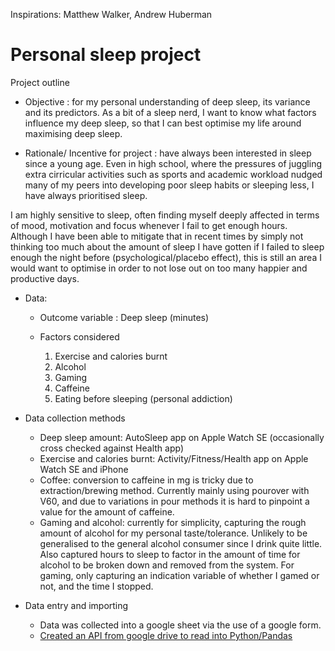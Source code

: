 Inspirations: Matthew Walker, Andrew Huberman

# Personal sleep project 

Project outline

* Objective : for my personal understanding of deep sleep, its variance and its predictors. As a bit of a sleep nerd, I want to know what factors influence my deep sleep, so that I can best optimise my life around maximising deep sleep. 

* Rationale/ Incentive for project : have always been interested in sleep since a young age. Even in high school, where the pressures of juggling extra cirricular activities such as sports and academic workload nudged many of my peers into developing poor sleep habits or sleeping less, I have always prioritised sleep. 

I am highly sensitive to sleep, often finding myself deeply affected in terms of mood, motivation and focus whenever I fail to get enough hours. Although I have been able to mitigate that in recent times by simply not thinking too much about the amount of sleep I have gotten if I failed to sleep enough the night before (psychological/placebo effect), this is still an area I would want to optimise in order to not lose out on too many happier and productive days. 

* Data: 

    * Outcome variable : Deep sleep (minutes)

    * Factors considered 
        1. Exercise and calories burnt 
        2. Alcohol
        3. Gaming 
        4. Caffeine
        5. Eating before sleeping (personal addiction)

* Data collection methods 
    * Deep sleep amount: AutoSleep app on Apple Watch SE (occasionally cross checked against Health app)
    * Exercise and calories burnt: Activity/Fitness/Health app on Apple Watch SE and iPhone 
    * Coffee: conversion to caffeine in mg is tricky due to extraction/brewing method. Currently mainly using pourover with V60, and due to variations in pour methods it is hard to pinpoint a value for the amount of caffeine. 
    * Gaming and alcohol: currently for simplicity, capturing the rough amount of alcohol for my personal taste/tolerance. Unlikely to be generalised to the general alcohol consumer since I drink quite little. Also captured hours to sleep to factor in the amount of time for alcohol to be broken down and removed from the system. For gaming, only capturing an indication variable of whether I gamed or not, and the time I stopped.

* Data entry and importing 
   * Data was collected into a google sheet via the use of a google form.
   * [Created an API from google drive to read into Python/Pandas](https://medium.com/analytics-vidhya/how-to-read-and-write-data-to-google-spreadsheet-using-python-ebf54d51a72c)
